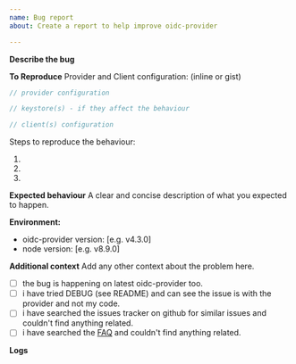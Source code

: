 ```yaml
---
name: Bug report
about: Create a report to help improve oidc-provider

---
```


**Describe the bug**
<!-- A clear and concise description of what the bug is. -->


**To Reproduce**
Provider and Client configuration: (inline or gist)
```js
// provider configuration

// keystore(s) - if they affect the behaviour

// client(s) configuration

```

Steps to reproduce the behaviour:

1.  
2.  
3.  

**Expected behaviour**
A clear and concise description of what you expected to happen.

**Environment:**
 - oidc-provider version: [e.g. v4.3.0]
 - node version: [e.g. v8.9.0]

**Additional context**
Add any other context about the problem here.

 - [ ] the bug is happening on latest oidc-provider too.
 - [ ] i have tried DEBUG (see README) and can see the issue is with the provider and not my code.
 - [ ] i have searched the issues tracker on github for similar issues and couldn't find anything related.
 - [ ] i have searched the [FAQ](https://github.com/panva/node-oidc-provider/blob/master/docs/README.md#faq) and couldn't find anything related.

**Logs**
<!-- run the server with DEBUG=oidc-provider:* and paste the formatted logs or a gist link here -->
